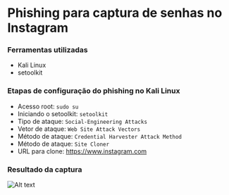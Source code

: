# Phishing para captura de senhas no Instagram

### Ferramentas utilizadas

- Kali Linux
- setoolkit

### Etapas de configuração do phishing no Kali Linux

- Acesso root: ``` sudo su ```
- Iniciando o setoolkit: ``` setoolkit ```
- Tipo de ataque: ``` Social-Engineering Attacks ```
- Vetor de ataque: ``` Web Site Attack Vectors ```
- Método de ataque: ```Credential Harvester Attack Method ```
- Método de ataque: ``` Site Cloner ```
- URL para clone: https://www.instagram.com

### Resultado da captura 

![Alt text]()
